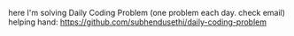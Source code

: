 here I'm solving Daily Coding Problem (one problem each day. check email)
helping hand: https://github.com/subhendusethi/daily-coding-problem
